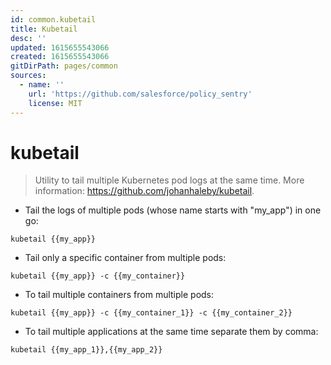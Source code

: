```yaml
---
id: common.kubetail
title: Kubetail
desc: ''
updated: 1615655543066
created: 1615655543066
gitDirPath: pages/common
sources:
  - name: ''
    url: 'https://github.com/salesforce/policy_sentry'
    license: MIT
---
```

# kubetail

> Utility to tail multiple Kubernetes pod logs at the same time.
> More information: <https://github.com/johanhaleby/kubetail>.

- Tail the logs of multiple pods (whose name starts with "my_app") in one go:

`kubetail {{my_app}}`

- Tail only a specific container from multiple pods:

`kubetail {{my_app}} -c {{my_container}}`

- To tail multiple containers from multiple pods:

`kubetail {{my_app}} -c {{my_container_1}} -c {{my_container_2}}`

- To tail multiple applications at the same time separate them by comma:

`kubetail {{my_app_1}},{{my_app_2}}`

